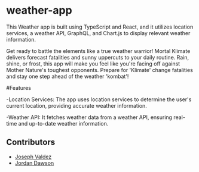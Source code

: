 # weather-app

This Weather app is built using TypeScript and React, and it utilizes location services, a weather API, GraphQL, and Chart.js to display relevant weather information.

Get ready to battle the elements like a true weather warrior! Mortal Klimate delivers forecast fatalities and sunny uppercuts to your daily routine. Rain, shine, or frost, this app will make you feel like you're facing off against Mother Nature's toughest opponents. Prepare for 'Klimate' change fatalities and stay one step ahead of the weather 'kombat'!

#Features

-Location Services: The app uses location services to determine the user's current location, providing accurate weather information.

-Weather API: It fetches weather data from a weather API, ensuring real-time and up-to-date weather information.

## Contributors

- [Joseph Valdez](https://github.com/joseph-w-valdez)
- [Jordan Dawson](https://github.com/JordanTDawson)
